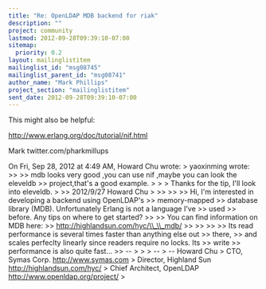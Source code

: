 ```yaml
---
title: "Re: OpenLDAP MDB backend for riak"
description: ""
project: community
lastmod: 2012-09-28T09:39:10-07:00
sitemap:
  priority: 0.2
layout: mailinglistitem
mailinglist_id: "msg08745"
mailinglist_parent_id: "msg08741"
author_name: "Mark Phillips"
project_section: "mailinglistitem"
sent_date: 2012-09-28T09:39:10-07:00
---
```



This might also be helpful:

http://www.erlang.org/doc/tutorial/nif.html

Mark
twitter.com/pharkmillups

On Fri, Sep 28, 2012 at 4:49 AM, Howard Chu  wrote:
&gt; yaoxinming wrote:
&gt;&gt;
&gt;&gt; mdb looks very good ,you can use nif ,maybe you can look the eleveldb
&gt;&gt; project,that's a good example.
&gt;
&gt;
&gt; Thanks for the tip, I'll look into eleveldb.
&gt;
&gt;&gt; 2012/9/27 Howard Chu &gt;
&gt;&gt;
&gt;&gt;
&gt;&gt; Hi, I'm interested in developing a backend using OpenLDAP's
&gt;&gt; memory-mapped
&gt;&gt; database library (MDB). Unfortunately Erlang is not a language I've
&gt;&gt; used
&gt;&gt; before. Any tips on where to get started?
&gt;&gt;
&gt;&gt; You can find information on MDB here:
&gt;&gt; http://highlandsun.com/hyc/\\_\\_mdb/
&gt;&gt;
&gt;&gt; 
&gt;&gt;
&gt;&gt; Its read performance is several times faster than anything else out
&gt;&gt; there,
&gt;&gt; and scales perfeclty linearly since readers require no locks. Its
&gt;&gt; write
&gt;&gt; performance is also quite fast...
&gt;&gt; --
&gt;
&gt;
&gt; --
&gt; -- Howard Chu
&gt; CTO, Symas Corp. http://www.symas.com
&gt; Director, Highland Sun http://highlandsun.com/hyc/
&gt; Chief Architect, OpenLDAP http://www.openldap.org/project/
&gt;


